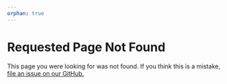 ```yaml
---
orphan: true
---
```


# Requested Page Not Found

This page you were looking for was not found. If you think this is a mistake, [file an issue on our GitHub.](https://github.com/PhotonVision/photonvision-docs/issues)
